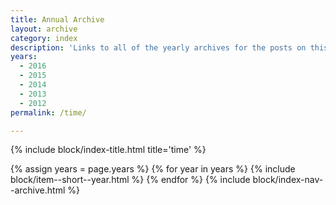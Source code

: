 ```yaml
---
title: Annual Archive
layout: archive
category: index
description: 'Links to all of the yearly archives for the posts on this website, by Oliver Pattison.'
years:
  - 2016
  - 2015
  - 2014
  - 2013
  - 2012
permalink: /time/

---
```


{% include block/index-title.html title='time' %}

{% assign years = page.years %}
{% for year in years %}
{% include block/item--short--year.html %}
{% endfor %}
{% include block/index-nav--archive.html %}
